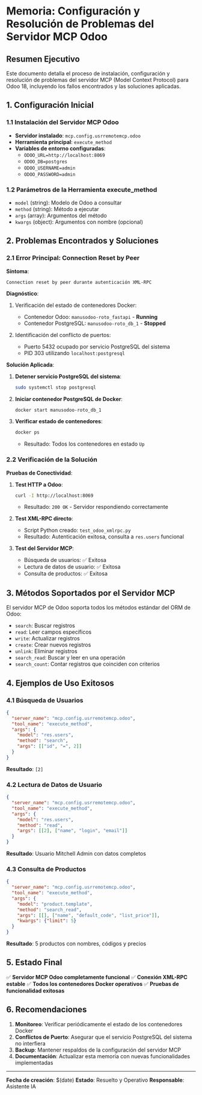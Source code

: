 # Memoria: Configuración y Resolución de Problemas del Servidor MCP Odoo

## Resumen Ejecutivo

Este documento detalla el proceso de instalación, configuración y resolución de problemas del servidor MCP (Model Context Protocol) para Odoo 18, incluyendo los fallos encontrados y las soluciones aplicadas.

## 1. Configuración Inicial

### 1.1 Instalación del Servidor MCP Odoo
- **Servidor instalado**: `mcp.config.usrremotemcp.odoo`
- **Herramienta principal**: `execute_method`
- **Variables de entorno configuradas**:
  - `ODOO_URL=http://localhost:8069`
  - `ODOO_DB=postgres`
  - `ODOO_USERNAME=admin`
  - `ODOO_PASSWORD=admin`

### 1.2 Parámetros de la Herramienta execute_method
- `model` (string): Modelo de Odoo a consultar
- `method` (string): Método a ejecutar
- `args` (array): Argumentos del método
- `kwargs` (object): Argumentos con nombre (opcional)

## 2. Problemas Encontrados y Soluciones

### 2.1 Error Principal: Connection Reset by Peer

**Síntoma**: 
```
Connection reset by peer durante autenticación XML-RPC
```

**Diagnóstico**:
1. Verificación del estado de contenedores Docker:
   - Contenedor Odoo: `manusodoo-roto_fastapi` - **Running**
   - Contenedor PostgreSQL: `manusodoo-roto_db_1` - **Stopped**

2. Identificación del conflicto de puertos:
   - Puerto 5432 ocupado por servicio PostgreSQL del sistema
   - PID 303 utilizando `localhost:postgresql`

**Solución Aplicada**:
1. **Detener servicio PostgreSQL del sistema**:
   ```bash
   sudo systemctl stop postgresql
   ```

2. **Iniciar contenedor PostgreSQL de Docker**:
   ```bash
   docker start manusodoo-roto_db_1
   ```

3. **Verificar estado de contenedores**:
   ```bash
   docker ps
   ```
   - Resultado: Todos los contenedores en estado `Up`

### 2.2 Verificación de la Solución

**Pruebas de Conectividad**:
1. **Test HTTP a Odoo**:
   ```bash
   curl -I http://localhost:8069
   ```
   - Resultado: `200 OK` - Servidor respondiendo correctamente

2. **Test XML-RPC directo**:
   - Script Python creado: `test_odoo_xmlrpc.py`
   - Resultado: Autenticación exitosa, consulta a `res.users` funcional

3. **Test del Servidor MCP**:
   - Búsqueda de usuarios: ✅ Exitosa
   - Lectura de datos de usuario: ✅ Exitosa
   - Consulta de productos: ✅ Exitosa

## 3. Métodos Soportados por el Servidor MCP

El servidor MCP de Odoo soporta todos los métodos estándar del ORM de Odoo:

- `search`: Buscar registros
- `read`: Leer campos específicos
- `write`: Actualizar registros
- `create`: Crear nuevos registros
- `unlink`: Eliminar registros
- `search_read`: Buscar y leer en una operación
- `search_count`: Contar registros que coinciden con criterios

## 4. Ejemplos de Uso Exitosos

### 4.1 Búsqueda de Usuarios
```json
{
  "server_name": "mcp.config.usrremotemcp.odoo",
  "tool_name": "execute_method",
  "args": {
    "model": "res.users",
    "method": "search",
    "args": [["id", "=", 2]]
  }
}
```
**Resultado**: `[2]`

### 4.2 Lectura de Datos de Usuario
```json
{
  "server_name": "mcp.config.usrremotemcp.odoo",
  "tool_name": "execute_method",
  "args": {
    "model": "res.users",
    "method": "read",
    "args": [[2], ["name", "login", "email"]]
  }
}
```
**Resultado**: Usuario Mitchell Admin con datos completos

### 4.3 Consulta de Productos
```json
{
  "server_name": "mcp.config.usrremotemcp.odoo",
  "tool_name": "execute_method",
  "args": {
    "model": "product.template",
    "method": "search_read",
    "args": [[], ["name", "default_code", "list_price"]],
    "kwargs": {"limit": 5}
  }
}
```
**Resultado**: 5 productos con nombres, códigos y precios

## 5. Estado Final

✅ **Servidor MCP Odoo completamente funcional**
✅ **Conexión XML-RPC estable**
✅ **Todos los contenedores Docker operativos**
✅ **Pruebas de funcionalidad exitosas**

## 6. Recomendaciones

1. **Monitoreo**: Verificar periódicamente el estado de los contenedores Docker
2. **Conflictos de Puerto**: Asegurar que el servicio PostgreSQL del sistema no interfiera
3. **Backup**: Mantener respaldos de la configuración del servidor MCP
4. **Documentación**: Actualizar esta memoria con nuevas funcionalidades implementadas

---

**Fecha de creación**: $(date)
**Estado**: Resuelto y Operativo
**Responsable**: Asistente IA